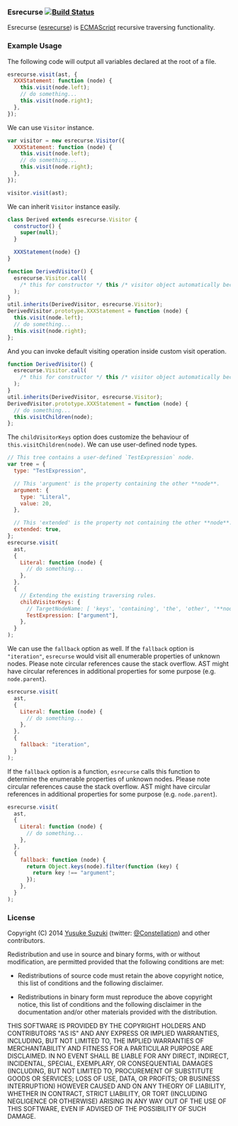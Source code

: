 ### Esrecurse [![Build Status](https://travis-ci.org/estools/esrecurse.svg?branch=master)](https://travis-ci.org/estools/esrecurse)

Esrecurse ([esrecurse](https://github.com/estools/esrecurse)) is
[ECMAScript](https://www.ecma-international.org/publications/standards/Ecma-262.htm)
recursive traversing functionality.

### Example Usage

The following code will output all variables declared at the root of a file.

```javascript
esrecurse.visit(ast, {
  XXXStatement: function (node) {
    this.visit(node.left);
    // do something...
    this.visit(node.right);
  },
});
```

We can use `Visitor` instance.

```javascript
var visitor = new esrecurse.Visitor({
  XXXStatement: function (node) {
    this.visit(node.left);
    // do something...
    this.visit(node.right);
  },
});

visitor.visit(ast);
```

We can inherit `Visitor` instance easily.

```javascript
class Derived extends esrecurse.Visitor {
  constructor() {
    super(null);
  }

  XXXStatement(node) {}
}
```

```javascript
function DerivedVisitor() {
  esrecurse.Visitor.call(
    /* this for constructor */ this /* visitor object automatically becomes this. */
  );
}
util.inherits(DerivedVisitor, esrecurse.Visitor);
DerivedVisitor.prototype.XXXStatement = function (node) {
  this.visit(node.left);
  // do something...
  this.visit(node.right);
};
```

And you can invoke default visiting operation inside custom visit operation.

```javascript
function DerivedVisitor() {
  esrecurse.Visitor.call(
    /* this for constructor */ this /* visitor object automatically becomes this. */
  );
}
util.inherits(DerivedVisitor, esrecurse.Visitor);
DerivedVisitor.prototype.XXXStatement = function (node) {
  // do something...
  this.visitChildren(node);
};
```

The `childVisitorKeys` option does customize the behaviour of `this.visitChildren(node)`.
We can use user-defined node types.

```javascript
// This tree contains a user-defined `TestExpression` node.
var tree = {
  type: "TestExpression",

  // This 'argument' is the property containing the other **node**.
  argument: {
    type: "Literal",
    value: 20,
  },

  // This 'extended' is the property not containing the other **node**.
  extended: true,
};
esrecurse.visit(
  ast,
  {
    Literal: function (node) {
      // do something...
    },
  },
  {
    // Extending the existing traversing rules.
    childVisitorKeys: {
      // TargetNodeName: [ 'keys', 'containing', 'the', 'other', '**node**' ]
      TestExpression: ["argument"],
    },
  }
);
```

We can use the `fallback` option as well.
If the `fallback` option is `"iteration"`, `esrecurse` would visit all enumerable properties of unknown nodes.
Please note circular references cause the stack overflow. AST might have circular references in additional properties for some purpose (e.g. `node.parent`).

```javascript
esrecurse.visit(
  ast,
  {
    Literal: function (node) {
      // do something...
    },
  },
  {
    fallback: "iteration",
  }
);
```

If the `fallback` option is a function, `esrecurse` calls this function to determine the enumerable properties of unknown nodes.
Please note circular references cause the stack overflow. AST might have circular references in additional properties for some purpose (e.g. `node.parent`).

```javascript
esrecurse.visit(
  ast,
  {
    Literal: function (node) {
      // do something...
    },
  },
  {
    fallback: function (node) {
      return Object.keys(node).filter(function (key) {
        return key !== "argument";
      });
    },
  }
);
```

### License

Copyright (C) 2014 [Yusuke Suzuki](https://github.com/Constellation)
(twitter: [@Constellation](https://twitter.com/Constellation)) and other contributors.

Redistribution and use in source and binary forms, with or without
modification, are permitted provided that the following conditions are met:

- Redistributions of source code must retain the above copyright
  notice, this list of conditions and the following disclaimer.

- Redistributions in binary form must reproduce the above copyright
  notice, this list of conditions and the following disclaimer in the
  documentation and/or other materials provided with the distribution.

THIS SOFTWARE IS PROVIDED BY THE COPYRIGHT HOLDERS AND CONTRIBUTORS "AS IS"
AND ANY EXPRESS OR IMPLIED WARRANTIES, INCLUDING, BUT NOT LIMITED TO, THE
IMPLIED WARRANTIES OF MERCHANTABILITY AND FITNESS FOR A PARTICULAR PURPOSE
ARE DISCLAIMED. IN NO EVENT SHALL <COPYRIGHT HOLDER> BE LIABLE FOR ANY
DIRECT, INDIRECT, INCIDENTAL, SPECIAL, EXEMPLARY, OR CONSEQUENTIAL DAMAGES
(INCLUDING, BUT NOT LIMITED TO, PROCUREMENT OF SUBSTITUTE GOODS OR SERVICES;
LOSS OF USE, DATA, OR PROFITS; OR BUSINESS INTERRUPTION) HOWEVER CAUSED AND
ON ANY THEORY OF LIABILITY, WHETHER IN CONTRACT, STRICT LIABILITY, OR TORT
(INCLUDING NEGLIGENCE OR OTHERWISE) ARISING IN ANY WAY OUT OF THE USE OF
THIS SOFTWARE, EVEN IF ADVISED OF THE POSSIBILITY OF SUCH DAMAGE.
